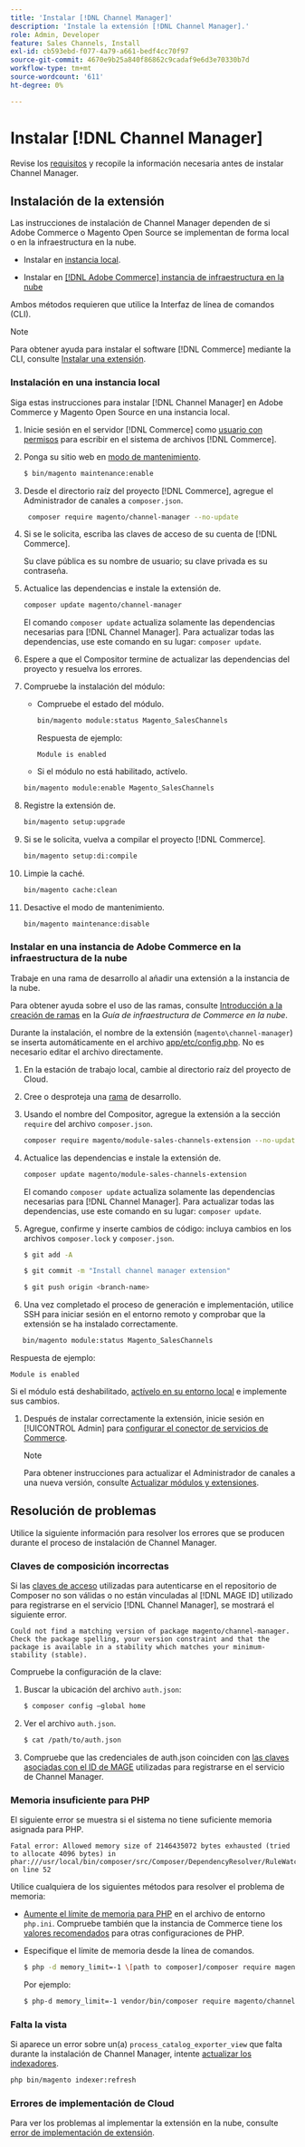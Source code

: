 ```yaml
---
title: 'Instalar [!DNL Channel Manager]'
description: 'Instale la extensión [!DNL Channel Manager].'
role: Admin, Developer
feature: Sales Channels, Install
exl-id: cb593ebd-f077-4a79-a661-bedf4cc70f97
source-git-commit: 4670e9b25a840f86862c9cadaf9e6d3e70330b7d
workflow-type: tm+mt
source-wordcount: '611'
ht-degree: 0%

---
```



# Instalar [!DNL Channel Manager]

Revise los [requisitos](onboard.md#requirements) y recopile la información necesaria antes de instalar Channel Manager.

## Instalación de la extensión

Las instrucciones de instalación de Channel Manager dependen de si Adobe Commerce o Magento Open Source se implementan de forma local o en la infraestructura en la nube.

- Instalar en [instancia local](#install-on-an-on-premises-instance).

- Instalar en [[!DNL Adobe Commerce] instancia de infraestructura en la nube](#install-adobe-commerce-on-cloud-infrastructure)

Ambos métodos requieren que utilice la Interfaz de línea de comandos (CLI).

>[!NOTE]
>
>Para obtener ayuda para instalar el software [!DNL Commerce] mediante la CLI, consulte [Instalar una extensión](https://experienceleague.adobe.com/docs/commerce-operations/installation-guide/tutorials/extensions.html).

### Instalación en una instancia local

Siga estas instrucciones para instalar [!DNL Channel Manager] en Adobe Commerce y Magento Open Source en una instancia local.

1. Inicie sesión en el servidor [!DNL Commerce] como [usuario con permisos](https://experienceleague.adobe.com/docs/commerce-operations/installation-guide/prerequisites/file-system/configure-permissions.html) para escribir en el sistema de archivos [!DNL Commerce].

1. Ponga su sitio web en [modo de mantenimiento](https://experienceleague.adobe.com/docs/commerce-operations/installation-guide/tutorials/maintenance-mode.html).

   ```bash
   $ bin/magento maintenance:enable
   ```

1. Desde el directorio raíz del proyecto [!DNL Commerce], agregue el Administrador de canales a `composer.json`.

   ```bash
    composer require magento/channel-manager --no-update
   ```

1. Si se le solicita, escriba las claves de acceso de su cuenta de [!DNL Commerce].

   Su clave pública es su nombre de usuario; su clave privada es su contraseña.

1. Actualice las dependencias e instale la extensión de.

   ```bash
   composer update magento/channel-manager
   ```

   El comando `composer update` actualiza solamente las dependencias necesarias para [!DNL Channel Manager]. Para actualizar todas las dependencias, use este comando en su lugar: `composer update`.

1. Espere a que el Compositor termine de actualizar las dependencias del proyecto y resuelva los errores.

1. Compruebe la instalación del módulo:

   - Compruebe el estado del módulo.

     ```bash
     bin/magento module:status Magento_SalesChannels
     ```

     Respuesta de ejemplo:

     ```terminal
     Module is enabled
     ```

   - Si el módulo no está habilitado, actívelo.

   ```bash
   bin/magento module:enable Magento_SalesChannels
   ```

1. Registre la extensión de.

   ```bash
   bin/magento setup:upgrade
   ```

1. Si se le solicita, vuelva a compilar el proyecto [!DNL Commerce].

   ```bash
   bin/magento setup:di:compile
   ```

1. Limpie la caché.

   ```bash
   bin/magento cache:clean
   ```

1. Desactive el modo de mantenimiento.

   ```bash
   bin/magento maintenance:disable
   ```

### Instalar en una instancia de Adobe Commerce en la infraestructura de la nube

Trabaje en una rama de desarrollo al añadir una extensión a la instancia de la nube.

Para obtener ayuda sobre el uso de las ramas, consulte [Introducción a la creación de ramas](https://experienceleague.adobe.com/docs/commerce-cloud-service/user-guide/develop/cli-branches.html) en la _Guía de infraestructura de Commerce en la nube_.

Durante la instalación, el nombre de la extensión (`magento\channel-manager`) se inserta automáticamente en el archivo [app/etc/config.php](https://experienceleague.adobe.com/docs/commerce-cloud-service/user-guide/configure-store/store-settings.html). No es necesario editar el archivo directamente.

1. En la estación de trabajo local, cambie al directorio raíz del proyecto de Cloud.

1. Cree o desproteja una [rama](https://experienceleague.adobe.com/docs/commerce-cloud-service/user-guide/develop/cli-branches.html) de desarrollo.

1. Usando el nombre del Compositor, agregue la extensión a la sección `require` del archivo `composer.json`.

   ```bash
   composer require magento/module-sales-channels-extension --no-update
   ```

1. Actualice las dependencias e instale la extensión de.

   ```bash
   composer update magento/module-sales-channels-extension
   ```

   El comando `composer update` actualiza solamente las dependencias necesarias para [!DNL Channel Manager]. Para actualizar todas las dependencias, use este comando en su lugar: `composer update`.

1. Agregue, confirme y inserte cambios de código: incluya cambios en los archivos `composer.lock` y `composer.json`.

   ```bash
   $ git add -A
   ```

   ```bash
   $ git commit -m "Install channel manager extension" 
   ```

   ```bash
   $ git push origin <branch-name>
   ```

1. Una vez completado el proceso de generación e implementación, utilice SSH para iniciar sesión en el entorno remoto y comprobar que la extensión se ha instalado correctamente.

```bash
   bin/magento module:status Magento_SalesChannels
```

Respuesta de ejemplo:

```terminal
Module is enabled
```

Si el módulo está deshabilitado, [actívelo en su entorno local](https://experienceleague.adobe.com/docs/commerce-cloud-service/user-guide/configure-store/extensions.html) e implemente sus cambios.


1. Después de instalar correctamente la extensión, inicie sesión en [!UICONTROL Admin] para [configurar el conector de servicios de Commerce](connect.md).

   >[!NOTE]
   >
   >Para obtener instrucciones para actualizar el Administrador de canales a una nueva versión, consulte [Actualizar módulos y extensiones](https://experienceleague.adobe.com/docs/commerce-operations/upgrade-guide/modules/upgrade.html).


## Resolución de problemas

Utilice la siguiente información para resolver los errores que se producen durante el proceso de instalación de Channel Manager.

### Claves de composición incorrectas

Si las [claves de acceso](https://experienceleague.adobe.com/docs/commerce-operations/installation-guide/prerequisites/authentication-keys.html) utilizadas para autenticarse en el repositorio de Composer no son válidas o no están vinculadas al [!DNL MAGE ID] utilizado para registrarse en el servicio [!DNL Channel Manager], se mostrará el siguiente error.

```terminal
Could not find a matching version of package magento/channel-manager. Check the package spelling, your version constraint and that the package is available in a stability which matches your minimum-stability (stable).
```

Compruebe la configuración de la clave:

1. Buscar la ubicación del archivo `auth.json`:

   ```bash
   $ composer config –global home
   ```

1. Ver el archivo `auth.json`.

   ```bash
   $ cat /path/to/auth.json
   ```

1. Compruebe que las credenciales de auth.json coinciden con [las claves asociadas con el ID de MAGE](https://experienceleague.adobe.com/docs/commerce-operations/installation-guide/prerequisites/authentication-keys.html) utilizadas para registrarse en el servicio de Channel Manager.

### Memoria insuficiente para PHP

El siguiente error se muestra si el sistema no tiene suficiente memoria asignada para PHP.

```terminal
Fatal error: Allowed memory size of 2146435072 bytes exhausted (tried to allocate 4096 bytes) in phar:///usr/local/bin/composer/src/Composer/DependencyResolver/RuleWatchGraph.php on line 52
```

Utilice cualquiera de los siguientes métodos para resolver el problema de memoria:

- [Aumente el límite de memoria para PHP](https://experienceleague.adobe.com/docs/commerce-cloud-service/user-guide/configure/app/php-settings.html) en el archivo de entorno `php.ini`. Compruebe también que la instancia de Commerce tiene los [valores recomendados](https://experienceleague.adobe.com/docs/commerce-operations/installation-guide/prerequisites/php-settings.html) para otras configuraciones de PHP.

- Especifique el límite de memoria desde la línea de comandos.

  ```bash
  $ php -d memory_limit=-1 \[path to composer]/composer require magento/payment-services.
  ```

  Por ejemplo:

  ```bash
  $ php-d memory_limit=-1 vendor/bin/composer require magento/channel-manager
  ```

### Falta la vista

Si aparece un error sobre un(a) `process_catalog_exporter_view` que falta durante la instalación de Channel Manager, intente [actualizar los indexadores](https://experienceleague.adobe.com/docs/commerce-operations/configuration-guide/cli/manage-indexers.html).

```bash
php bin/magento indexer:refresh
```

### Errores de implementación de Cloud

Para ver los problemas al implementar la extensión en la nube, consulte [error de implementación de extensión](https://experienceleague.adobe.com/docs/commerce-cloud-service/user-guide/develop/deploy/recover-failed-deployment.html).
